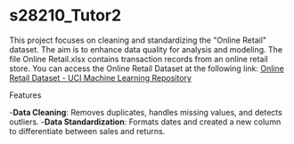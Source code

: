 # s28210_Tutor2


This project focuses on cleaning and standardizing the "Online Retail" dataset. The aim is to enhance data quality for analysis and modeling. The file Online Retail.xlsx contains transaction records from an online retail store. 
You can access the Online Retail Dataset at the following link:
[Online Retail Dataset - UCI Machine Learning Repository](https://archive.ics.uci.edu/ml/datasets/online+retail)

Features

-**Data Cleaning**: Removes duplicates, handles missing values, and detects outliers.
-**Data Standardization**: Formats dates and created a new column to differentiate between sales and returns.
